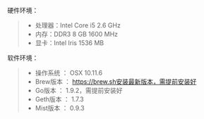 硬件环境：

> * 处理器：Intel Core i5 2.6 GHz
> * 内存：DDR3 8 GB 1600 MHz
> * 显卡：Intel Iris 1536 MB

软件环境：

> * 操作系统	：	OSX 10.11.6
> * Brew版本	：	https://brew.sh安装最新版本，需提前安装好
> * Go版本	：	1.9.2，需提前安装好
> * Geth版本	：	1.7.3
> * Mist版本	：	0.9.3



